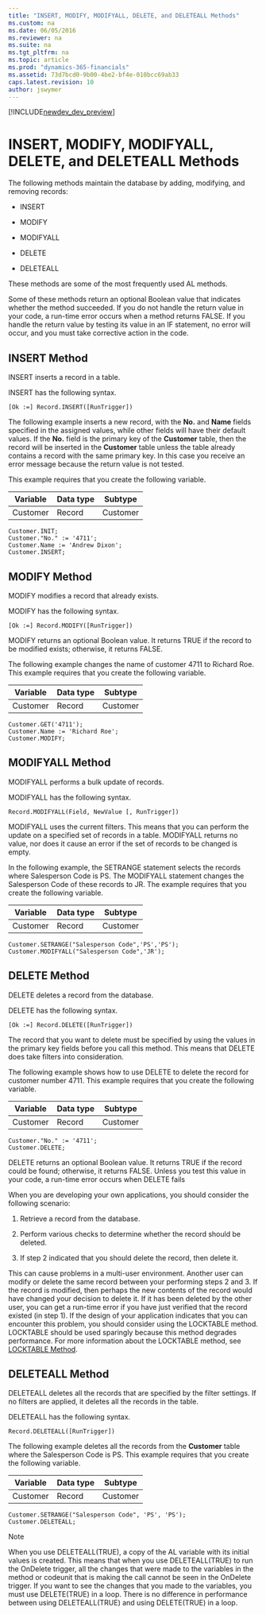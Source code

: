 ```yaml
---
title: "INSERT, MODIFY, MODIFYALL, DELETE, and DELETEALL Methods"
ms.custom: na
ms.date: 06/05/2016
ms.reviewer: na
ms.suite: na
ms.tgt_pltfrm: na
ms.topic: article
ms.prod: "dynamics-365-financials"
ms.assetid: 73d7bcd0-9b00-4be2-bf4e-010bcc69ab33
caps.latest.revision: 10
author: jswymer
---
```


[!INCLUDE[newdev_dev_preview](includes/newdev_dev_preview.md)]

# INSERT, MODIFY, MODIFYALL, DELETE, and DELETEALL Methods
The following methods maintain the database by adding, modifying, and removing records:  

-   INSERT  

-   MODIFY  

-   MODIFYALL  

-   DELETE  

-   DELETEALL  

 These methods are some of the most frequently used AL methods.  

 Some of these methods return an optional Boolean value that indicates whether the method succeeded. If you do not handle the return value in your code, a run-time error occurs when a method returns FALSE. If you handle the return value by testing its value in an IF statement, no error will occur, and you must take corrective action in the code.  

## INSERT Method  
 INSERT inserts a record in a table.  

 INSERT has the following syntax.  

```  
[Ok :=] Record.INSERT([RunTrigger])  
```  

 The following example inserts a new record, with the **No.** and **Name** fields specified in the assigned values, while other fields will have their default values. If the **No.** field is the primary key of the **Customer** table, then the record will be inserted in the **Customer** table unless the table already contains a record with the same primary key. In this case you receive an error message because the return value is not tested.  

 This example requires that you create the following variable.  

|Variable|Data type|Subtype|  
|--------------|---------------|-------------|  
|Customer|Record|Customer|  

```  
Customer.INIT;  
Customer."No." := '4711';  
Customer.Name := 'Andrew Dixon';  
Customer.INSERT;  
```  

## MODIFY Method  
 MODIFY modifies a record that already exists.  

 MODIFY has the following syntax.  

```  
[Ok :=] Record.MODIFY([RunTrigger])  
```  

 MODIFY returns an optional Boolean value. It returns TRUE if the record to be modified exists; otherwise, it returns FALSE.  

 The following example changes the name of customer 4711 to Richard Roe. This example requires that you create the following variable.  

|Variable|Data type|Subtype|  
|--------------|---------------|-------------|  
|Customer|Record|Customer|  

```  
Customer.GET('4711');  
Customer.Name := 'Richard Roe';  
Customer.MODIFY;  
```  

## MODIFYALL Method  
 MODIFYALL performs a bulk update of records.  

 MODIFYALL has the following syntax.  

```  
Record.MODIFYALL(Field, NewValue [, RunTrigger])  
```  

 MODIFYALL uses the current filters. This means that you can perform the update on a specified set of records in a table. MODIFYALL returns no value, nor does it cause an error if the set of records to be changed is empty.  

 In the following example, the SETRANGE statement selects the records where Salesperson Code is PS. The MODIFYALL statement changes the Salesperson Code of these records to JR. The example requires that you create the following variable.  

|Variable|Data type|Subtype|  
|--------------|---------------|-------------|  
|Customer|Record|Customer|  

```  
Customer.SETRANGE("Salesperson Code",'PS','PS');  
Customer.MODIFYALL("Salesperson Code",'JR');  
```  

## DELETE Method  
 DELETE deletes a record from the database.  

 DELETE has the following syntax.  

```  
[Ok :=] Record.DELETE([RunTrigger])  
```  

 The record that you want to delete must be specified by using the values in the primary key fields before you call this method. This means that DELETE does take filters into consideration.  

 The following example shows how to use DELETE to delete the record for customer number 4711. This example requires that you create the following variable.  

|Variable|Data type|Subtype|  
|--------------|---------------|-------------|  
|Customer|Record|Customer|  

```  
Customer."No." := '4711';  
Customer.DELETE;  
```  

 DELETE returns an optional Boolean value. It returns TRUE if the record could be found; otherwise, it returns FALSE. Unless you test this value in your code, a run-time error occurs when DELETE fails  

 When you are developing your own applications, you should consider the following scenario:  

1.  Retrieve a record from the database.  

2.  Perform various checks to determine whether the record should be deleted.  

3.  If step 2 indicated that you should delete the record, then delete it.  

 This can cause problems in a multi-user environment. Another user can modify or delete the same record between your performing steps 2 and 3. If the record is modified, then perhaps the new contents of the record would have changed your decision to delete it. If it has been deleted by the other user, you can get a run-time error if you have just verified that the record existed \(in step 1\). If the design of your application indicates that you can encounter this problem, you should consider using the LOCKTABLE method. LOCKTABLE should be used sparingly because this method degrades performance. For more information about the LOCKTABLE method, see [LOCKTABLE Method](devenv-LOCKTABLE-Method.md).  

## DELETEALL Method  
 DELETEALL deletes all the records that are specified by the filter settings. If no filters are applied, it deletes all the records in the table.  

 DELETEALL has the following syntax.  

```  
Record.DELETEALL([RunTrigger])  
```  

 The following example deletes all the records from the **Customer** table where the Salesperson Code is PS. This example requires that you create the following variable.  

|Variable|Data type|Subtype|  
|--------------|---------------|-------------|  
|Customer|Record|Customer|  

```  
Customer.SETRANGE("Salesperson Code", 'PS', 'PS');  
Customer.DELETEALL;  
```  

> [!NOTE]  
>  When you use DELETEALL\(TRUE\), a copy of the AL variable with its initial values is created. This means that when you use DELETEALL\(TRUE\) to run the OnDelete trigger, all the changes that were made to the variables in the method or codeunit that is making the call cannot be seen in the OnDelete trigger. If you want to see the changes that you made to the variables, you must use DELETE\(TRUE\) in a loop. There is no difference in performance between using DELETEALL\(TRUE\) and using DELETE\(TRUE\) in a loop.
